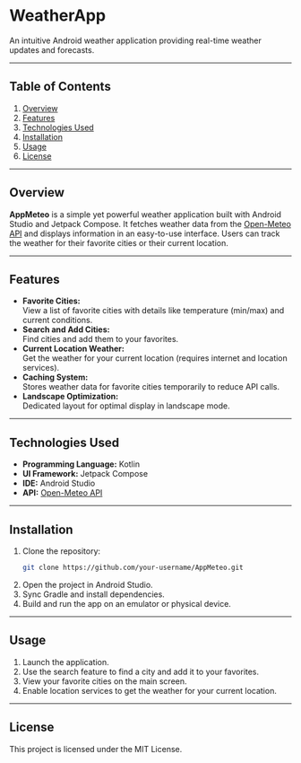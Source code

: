 # WeatherApp  
An intuitive Android weather application providing real-time weather updates and forecasts.

---

## Table of Contents  
1. [Overview](#overview)  
2. [Features](#features)  
3. [Technologies Used](#technologies-used)  
4. [Installation](#installation)  
5. [Usage](#usage)  
6. [License](#license)

---

## Overview  
**AppMeteo** is a simple yet powerful weather application built with Android Studio and Jetpack Compose. It fetches weather data from the [Open-Meteo API](https://open-meteo.com/) and displays information in an easy-to-use interface. Users can track the weather for their favorite cities or their current location.

---

## Features  
- **Favorite Cities:**  
  View a list of favorite cities with details like temperature (min/max) and current conditions.  
- **Search and Add Cities:**  
  Find cities and add them to your favorites.  
- **Current Location Weather:**  
  Get the weather for your current location (requires internet and location services).  
- **Caching System:**  
  Stores weather data for favorite cities temporarily to reduce API calls.  
- **Landscape Optimization:**  
  Dedicated layout for optimal display in landscape mode.  

---

## Technologies Used  
- **Programming Language:** Kotlin  
- **UI Framework:** Jetpack Compose  
- **IDE:** Android Studio  
- **API:** [Open-Meteo API](https://open-meteo.com/)  
---

## Installation  
1. Clone the repository:  
   ```bash  
   git clone https://github.com/your-username/AppMeteo.git
   ```
2. Open the project in Android Studio.
3. Sync Gradle and install dependencies.
4. Build and run the app on an emulator or physical device.

---

## Usage
1. Launch the application.
2. Use the search feature to find a city and add it to your favorites.
3. View your favorite cities on the main screen.
4. Enable location services to get the weather for your current location.

---

## License
This project is licensed under the MIT License.
